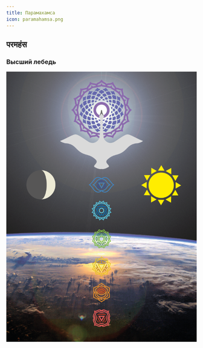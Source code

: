 ```yaml
---
title: Парамахамса
icon: paramahamsa.png
---
```


## परमहंस

### Высший лебедь

![Парамахамса](paramahamsa.png)
